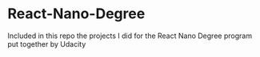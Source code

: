 # React-Nano-Degree

Included in this repo the projects I did for the React Nano Degree program put together by Udacity
